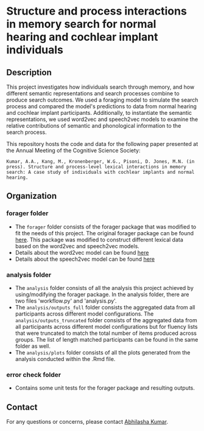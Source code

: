 # Structure and process interactions in memory search for normal hearing and cochlear implant individuals

## Description

This project investigates how individuals search through memory, and how different semantic representations and search processes combine to produce search outcomes. We used a foraging model to simulate the search process and compared the model's predictions to data from normal hearing and cochlear implant participants. Additionally, to instantiate the semantic representations, we used word2vec and speech2vec models to examine the relative contributions of semantic and phonological information to the search process.

This repository hosts the code and data for the following paper presented at the Annual Meeting of the Cognitive Science Society:

```
Kumar, A.A., Kang, M., Kronenberger, W.G., Pisoni, D. Jones, M.N. (in press). Structure and process-level lexical interactions in memory search: A case study of individuals with cochlear implants and normal hearing.
```

## Organization

### forager folder

- The `forager` folder consists of the forager package that was modified to fit the needs of this project. The original forager package can be found [here](https://github.com/thelexiconlab/forager/tree/master). This package was modified to construct different lexical data based on the word2vec and speech2vec models. 
- Details about the word2vec model can be found [here](https://arxiv.org/abs/1301.3781)
- Details about the speech2vec model can be found [here](https://arxiv.org/abs/1803.08976)

### analysis folder
- The `analysis` folder consists of all the analysis this project achieved by using/modifying the forager package. In the analysis folder, there are two  files 'workflow.py' and 'analysis.py'. 
- The `analysis/outputs_full` folder consists the aggregated data from all participants across different model configurations. The `analysis/outputs_truncated` folder consists of the aggregated data from all participants across different model configurations but for fluency lists that were truncated to match the total number of items produced across groups. The list of length matched participants can be found in the same folder as well.
- The `analysis/plots` folder consists of all the plots generated from the analysis conducted within the .Rmd file.

### error check folder

- Contains some unit tests for the forager package and resulting outputs.

## Contact

For any questions or concerns, please contact [Abhilasha Kumar](https://thelexiconlab.github.io/people/).